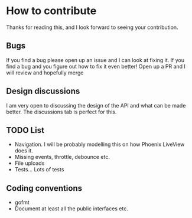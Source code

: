 # How to contribute

Thanks for reading this, and I look forward to seeing your contribution.

## Bugs

If you find a bug please open up an issue and I can look at fixing it. If you find a bug and you figure out how to fix it even better! Open up a PR
and I will review and hopefully merge

## Design discussions

I am very open to discussing the design of the API and what can be made better. The discussions tab is perfect for this.

## TODO List

- Navigation. I will be probably modelling this on how Phoenix LiveView does it.
- Missing events, throttle, debounce etc.
- File uploads
- Tests... Lots of tests

## Coding conventions

- gofmt
- Document at least all the public interfaces etc.
